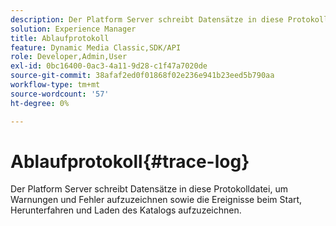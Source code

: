 ```yaml
---
description: Der Platform Server schreibt Datensätze in diese Protokolldatei, um Warnungen und Fehler aufzuzeichnen sowie die Ereignisse beim Start, Herunterfahren und Laden des Katalogs aufzuzeichnen.
solution: Experience Manager
title: Ablaufprotokoll
feature: Dynamic Media Classic,SDK/API
role: Developer,Admin,User
exl-id: 0bc16400-0ac3-4a11-9d28-c1f47a7020de
source-git-commit: 38afaf2ed0f01868f02e236e941b23eed5b790aa
workflow-type: tm+mt
source-wordcount: '57'
ht-degree: 0%

---
```


# Ablaufprotokoll{#trace-log}

Der Platform Server schreibt Datensätze in diese Protokolldatei, um Warnungen und Fehler aufzuzeichnen sowie die Ereignisse beim Start, Herunterfahren und Laden des Katalogs aufzuzeichnen.
